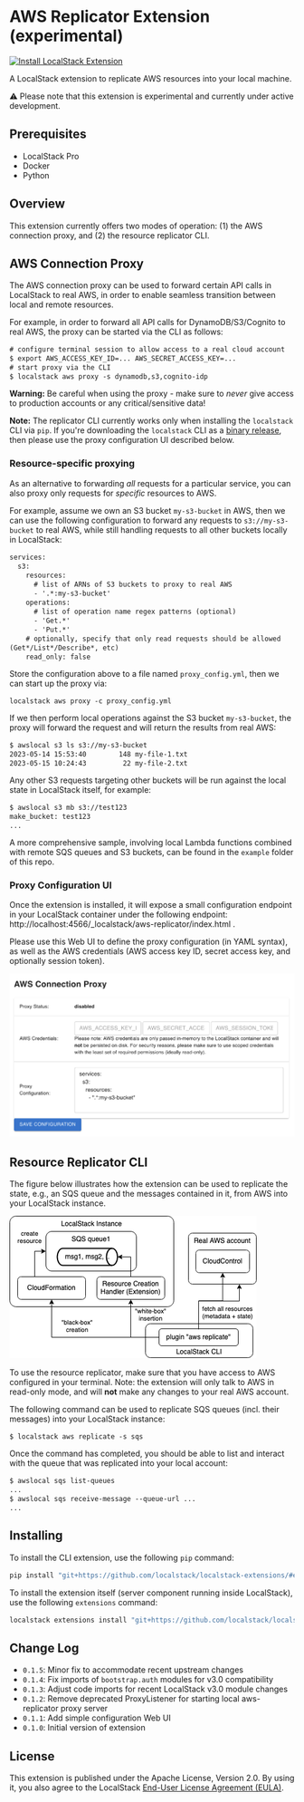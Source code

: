 AWS Replicator Extension (experimental)
========================================
[![Install LocalStack Extension](https://localstack.cloud/gh/extension-badge.svg)](https://app.localstack.cloud/extensions/remote?url=git+https://github.com/localstack/localstack-extensions/#egg=localstack-extension-aws-replicator&subdirectory=aws-replicator)

A LocalStack extension to replicate AWS resources into your local machine.

⚠️ Please note that this extension is experimental and currently under active development.

## Prerequisites

* LocalStack Pro
* Docker
* Python

## Overview

This extension currently offers two modes of operation: (1) the AWS connection proxy, and (2) the resource replicator CLI.

## AWS Connection Proxy

The AWS connection proxy can be used to forward certain API calls in LocalStack to real AWS, in order to enable seamless transition between local and remote resources.

For example, in order to forward all API calls for DynamoDB/S3/Cognito to real AWS, the proxy can be started via the CLI as follows:
```
# configure terminal session to allow access to a real cloud account
$ export AWS_ACCESS_KEY_ID=... AWS_SECRET_ACCESS_KEY=...
# start proxy via the CLI
$ localstack aws proxy -s dynamodb,s3,cognito-idp
```

**Warning:** Be careful when using the proxy - make sure to _never_ give access to production accounts or any critical/sensitive data!

**Note:** The replicator CLI currently works only when installing the `localstack` CLI via `pip`. If you're downloading the `localstack` CLI as a [binary release](https://docs.localstack.cloud/getting-started/installation/#localstack-cli), then please use the proxy configuration UI described below.

### Resource-specific proxying

As an alternative to forwarding _all_ requests for a particular service, you can also proxy only requests for _specific_ resources to AWS.

For example, assume we own an S3 bucket `my-s3-bucket` in AWS, then we can use the following configuration to forward any requests to `s3://my-s3-bucket` to real AWS, while still handling requests to all other buckets locally in LocalStack:
```
services:
  s3:
    resources:
      # list of ARNs of S3 buckets to proxy to real AWS
      - '.*:my-s3-bucket'
    operations:
      # list of operation name regex patterns (optional)
      - 'Get.*'
      - 'Put.*'
    # optionally, specify that only read requests should be allowed (Get*/List*/Describe*, etc)
    read_only: false
```

Store the configuration above to a file named `proxy_config.yml`, then we can start up the proxy via:
```
localstack aws proxy -c proxy_config.yml
```

If we then perform local operations against the S3 bucket `my-s3-bucket`, the proxy will forward the request and will return the results from real AWS:
```
$ awslocal s3 ls s3://my-s3-bucket
2023-05-14 15:53:40        148 my-file-1.txt
2023-05-15 10:24:43         22 my-file-2.txt
```

Any other S3 requests targeting other buckets will be run against the local state in LocalStack itself, for example:
```
$ awslocal s3 mb s3://test123
make_bucket: test123
...
```

A more comprehensive sample, involving local Lambda functions combined with remote SQS queues and S3 buckets, can be found in the `example` folder of this repo.

### Proxy Configuration UI

Once the extension is installed, it will expose a small configuration endpoint in your LocalStack container under the following endpoint: http://localhost:4566/_localstack/aws-replicator/index.html . 

Please use this Web UI to define the proxy configuration (in YAML syntax), as well as the AWS credentials (AWS access key ID, secret access key, and optionally session token).

![configuration settings](etc/proxy-settings.png)

## Resource Replicator CLI

The figure below illustrates how the extension can be used to replicate the state, e.g., an SQS queue and the messages contained in it, from AWS into your LocalStack instance.

![overview](etc/aws-replicate-overview.png)

To use the resource replicator, make sure that you have access to AWS configured in your terminal. Note: the extension will only talk to AWS in read-only mode, and will **not** make any changes to your real AWS account.

The following command can be used to replicate SQS queues (incl. their messages) into your LocalStack instance:
```
$ localstack aws replicate -s sqs
```

Once the command has completed, you should be able to list and interact with the queue that was replicated into your local account:
```
$ awslocal sqs list-queues
...
$ awslocal sqs receive-message --queue-url ...
...
```

## Installing

To install the CLI extension, use the following `pip` command:
```bash
pip install "git+https://github.com/localstack/localstack-extensions/#egg=localstack-extension-aws-replicator&subdirectory=aws-replicator"
```

To install the extension itself (server component running inside LocalStack), use the following `extensions` command:
```bash
localstack extensions install "git+https://github.com/localstack/localstack-extensions/#egg=localstack-extension-aws-replicator&subdirectory=aws-replicator"
```

## Change Log

* `0.1.5`: Minor fix to accommodate recent upstream changes
* `0.1.4`: Fix imports of `bootstrap.auth` modules for v3.0 compatibility
* `0.1.3`: Adjust code imports for recent LocalStack v3.0 module changes
* `0.1.2`: Remove deprecated ProxyListener for starting local aws-replicator proxy server
* `0.1.1`: Add simple configuration Web UI
* `0.1.0`: Initial version of extension

## License

This extension is published under the Apache License, Version 2.0.
By using it, you also agree to the LocalStack [End-User License Agreement (EULA)](https://github.com/localstack/localstack/tree/master/doc/end_user_license_agreement).
